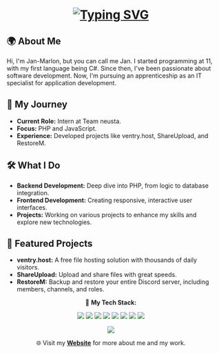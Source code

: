 <div style="padding:10px;">
<h1 align="center">
   <a href="https://git.io/typing-svg">
   <img src="https://readme-typing-svg.demolab.com?font=Fira+Code&weight=700&size=26&pause=1000&color=FFFFFF&center=true&vCenter=true&width=435&lines=Hey+there!+%F0%9F%91%8B" alt="Typing SVG">
   </a>
</h1>
<h2>🌍 About Me</h2>
<p>Hi, I'm Jan-Marlon, but you can call me Jan. I started programming at 11, with my first language being C#. Since then, I've been passionate about software development. Now, I'm pursuing an apprenticeship as an IT specialist for application development.</p>
<h2>💼 My Journey</h2>
<ul>
   <li><strong>Current Role:</strong> Intern at Team neusta.</li>
   <li><strong>Focus:</strong> PHP and JavaScript.</li>
   <li><strong>Experience:</strong> Developed projects like ventry.host, ShareUpload, and RestoreM.</li>
</ul>
<h2>🛠️ What I Do</h2>
<ul>
   <li><strong>Backend Development:</strong> Deep dive into PHP, from logic to database integration.</li>
   <li><strong>Frontend Development:</strong> Creating responsive, interactive user interfaces.</li>
   <li><strong>Projects:</strong> Working on various projects to enhance my skills and explore new technologies.</li>
</ul>
<h2>🌟 Featured Projects</h2>
<ul>
   <li><strong>ventry.host:</strong> A free file hosting solution with thousands of daily visitors.</li>
   <li><strong>ShareUpload:</strong> Upload and share files with great speeds.</li>
   <li><strong>RestoreM:</strong> Backup and restore your entire Discord server, including members, channels, and roles.</li>
</ul>
<p align="center">
   🌟 <strong>My Tech Stack:</strong>
</p>
<p align="center">
   <img src="https://img.shields.io/badge/-JavaScript-F7DF1E?style=flat&logo=javascript&logoColor=black">
   <img src="https://img.shields.io/badge/-HTML5-E34F26?style=flat&logo=html5&logoColor=white">
   <img src="https://img.shields.io/badge/-CSS3-1572B6?style=flat&logo=css3">
   <img src="https://img.shields.io/badge/-C%23-239120?style=flat&logo=c-sharp&logoColor=white">
   <img src="https://img.shields.io/badge/-PHP-777BB4?style=flat&logo=php&logoColor=white">
   <img src="https://img.shields.io/badge/-Node.js-339933?style=flat&logo=node.js&logoColor=white">
   <img src="https://img.shields.io/badge/-Symfony-000000?style=flat&logo=symfony">
   <img src="https://img.shields.io/badge/-Tailwind-fff?style=flat&logo=tailwindcss">
</p>
<p align="center">
   <a href="https://github.com/AtomicWasTaken">
   <img src="https://img.shields.io/github/followers/AtomicWasTaken?label=Follow AtomicWasTaken&style=social">
   </a>
</p>
<p align="center">
   🌐 Visit my <a href="https://jleibl.net"><strong>Website</strong></a> for more about me and my work.
</p>
</div>
